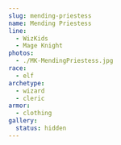 ```yaml
---
slug: mending-priestess
name: Mending Priestess
line:
  - WizKids
  - Mage Knight
photos:
  - ./MK-MendingPriestess.jpg
race:
  - elf
archetype:
  - wizard
  - cleric
armor:
  - clothing
gallery:
  status: hidden
---
```

